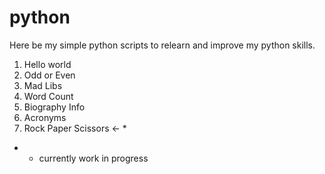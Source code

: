 # python
Here be my simple python scripts to relearn and improve my python skills.

1. Hello world
2. Odd or Even
3. Mad Libs
4. Word Count
5. Biography Info
6. Acronyms
7. Rock Paper Scissors <- *

* - currently work in progress
